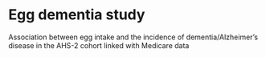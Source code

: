 # Egg dementia study 
Association between egg intake and the incidence of dementia/Alzheimer’s disease in the AHS-2 cohort linked with Medicare data